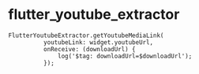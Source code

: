 # flutter_youtube_extractor

```
FlutterYoutubeExtractor.getYoutubeMediaLink(
          youtubeLink: widget.youtubeUrl,
          onReceive: (downloadUrl) {
              log('$tag: downloadUrl=$downloadUrl');
          });
```
